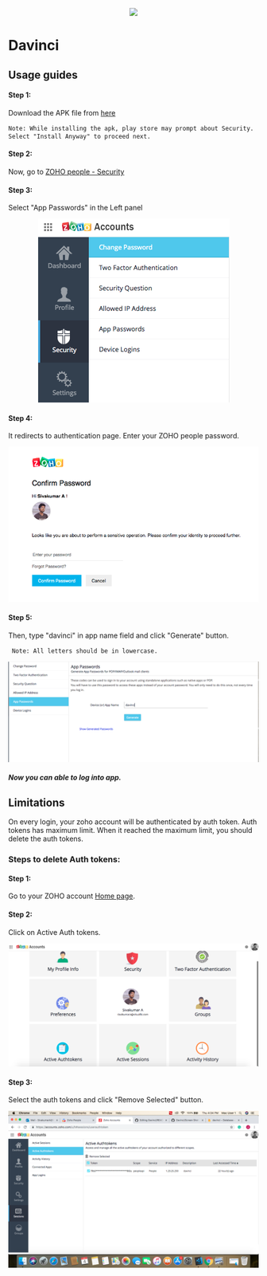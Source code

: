 <p align="center">
  <img src="https://visualbi.com/wp-content/uploads/visualbi-logo-175-60.png"/>
</p> 

# Davinci
## Usage guides

#### Step 1: 
Download the APK file from [here](https://expo.io/artifacts/11efd383-6d09-41c7-bb29-db8d9722c036)

    Note: While installing the apk, play store may prompt about Security. Select "Install Anyway" to proceed next.

#### Step 2: 
Now, go to [ZOHO people - Security](https://accounts.zoho.com/u/h#security/security_pwd)

#### Step 3: 
Select "App Passwords" in the Left panel


<p align="center">
  <img src="./screenshots/Screen%20Shot%202019-07-04%20at%2011.33.09%20AM.png"/>
</p>

#### Step 4: 
It redirects to authentication page. Enter your ZOHO people password.


<p align="center">
  <img src="./screenshots/Screen%20Shot%202019-07-04%20at%2011.36.53%20AM.png"/>
</p>

#### Step 5: 
Then, type "davinci" in app name field and click "Generate" button.

     Note: All letters should be in lowercase.
     
     
<p align="center">
  <img src="./screenshots/Screen%20Shot%202019-07-04%20at%2011.37.56%20AM.png"/>
</p>  

####   *Now you can able to log into app.*

## Limitations

On every login, your zoho account will be authenticated by auth token. Auth tokens has maximum limit. When it reached the maximum limit, you should delete the auth tokens.


### Steps to delete Auth tokens:

#### Step 1: 
Go to your ZOHO account [Home page](https://accounts.zoho.com/u/h#home).

#### Step 2: 
Click on Active Auth tokens.


<p align="center">
  <img src="./screenshots/Screen%20Shot%202019-07-04%20at%204.29.29%20PM.png"/>
</p>

#### Step 3:
Select the auth tokens and click "Remove Selected" button.


<p align="center">
  <img src="./screenshots/Screen%20Shot%202019-07-04%20at%204.34.27%20PM.png"/>
</p>






